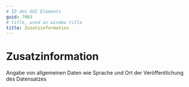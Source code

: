 ```yaml
---
# ID des GUI Elements
guid: 7003
# title, used as window title
title: Zusatzinformation
---
```


# Zusatzinformation

Angabe von allgemeinen Daten wie Sprache und Ort der Veröffentlichung des Datensatzes

